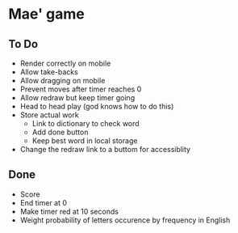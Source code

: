 # Mae' game

## To Do
- Render correctly on mobile
- Allow take-backs
- Allow dragging on mobile         
- Prevent moves after timer reaches 0
- Allow redraw but keep timer going
- Head to head play (god knows how to do this)
- Store actual work
    - Link to dictionary to check word
    - Add done button
    - Keep best word in local storage
- Change the redraw link to a buttom for accessiblity 

## Done
- Score
- End timer at 0
- Make timer red at 10 seconds
- Weight probability of letters occurence by frequency in English

